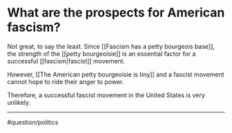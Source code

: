 # What are the prospects for American fascism?
Not great, to say the least. Since [[Fascism has a petty bourgeois base]], the strength of the [[petty bourgeoisie]] is an essential factor for a successful [[fascism|fascist]] movement. 

However, [[The American petty bourgeoisie is tiny]] and a fascist movement cannot hope to ride their anger to power.

Therefore, a successful fascist movement in the United States is very unlikely.

---
#question/politics 